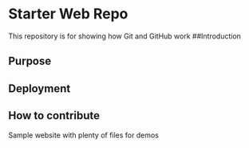 # Starter Web Repo

This repository is for showing how Git and GitHub work
##Introduction 

## Purpose
## Deployment
## How to contribute
Sample website with plenty of files for demos
